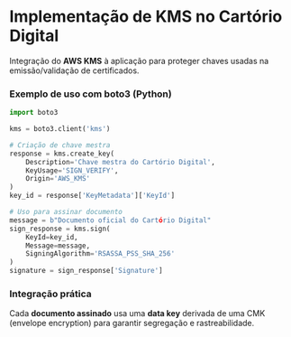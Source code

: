 # Implementação de KMS no Cartório Digital

Integração do **AWS KMS** à aplicação para proteger chaves usadas na emissão/validação de certificados.

### Exemplo de uso com boto3 (Python)
```python
import boto3

kms = boto3.client('kms')

# Criação de chave mestra
response = kms.create_key(
    Description='Chave mestra do Cartório Digital',
    KeyUsage='SIGN_VERIFY',
    Origin='AWS_KMS'
)
key_id = response['KeyMetadata']['KeyId']

# Uso para assinar documento
message = b"Documento oficial do Cartório Digital"
sign_response = kms.sign(
    KeyId=key_id,
    Message=message,
    SigningAlgorithm='RSASSA_PSS_SHA_256'
)
signature = sign_response['Signature']
```

### Integração prática
Cada **documento assinado** usa uma **data key** derivada de uma CMK (envelope encryption)
para garantir segregação e rastreabilidade.
